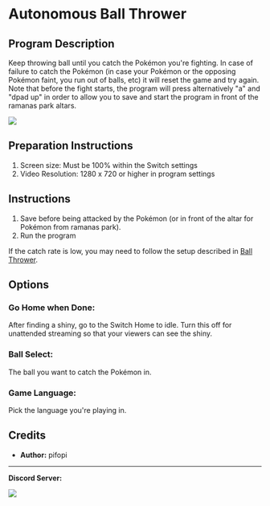 # Autonomous Ball Thrower

## Program Description

Keep throwing ball until you catch the Pokémon you're fighting. In case of failure to catch the Pokémon (in case your Pokémon or the opposing Pokémon faint, you run out of balls, etc) it will reset the game and try again. Note that before the fight starts, the program will press alternatively "a" and "dpad up" in order to allow you to save and start the program in front of the ramanas park altars.

<img src="images/AutonomousBallThrower-0.png">

## Preparation Instructions

1. Screen size: Must be 100% within the Switch settings
2. Video Resolution: 1280 x 720 or higher in program settings

## Instructions

1. Save before being attacked by the Pokémon (or in front of the altar for Pokémon from ramanas park).
2. Run the program

If the catch rate is low, you may need to follow the setup described in [Ball Thrower](BallThrower.md).

## Options

### Go Home when Done:

After finding a shiny, go to the Switch Home to idle. Turn this off for unattended streaming so that your viewers can see the shiny.

### Ball Select:

The ball you want to catch the Pokémon in.

### Game Language:

Pick the language you're playing in.


## Credits

- **Author:** pifopi


<hr>

**Discord Server:** 

[<img src="https://canary.discordapp.com/api/guilds/695809740428673034/widget.png?style=banner2">](https://discord.gg/cQ4gWxN)


